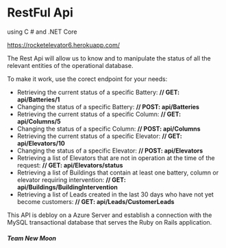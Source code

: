 # RestFul Api
using C # and .NET Core 

https://rocketelevator6.herokuapp.com/

The Rest Api will allow us to know and to manipulate the status of all the relevant entities of the operational database.

To make it work, use the corect endpoint for your needs:

- Retrieving the current status of a specific Battery: **// GET: api/Batteries/1**
- Changing the status of a specific Battery: **// POST: api/Batteries**
- Retrieving the current status of a specific Column: **// GET: api/Columns/5**
- Changing the status of a specific Column: **// POST: api/Columns**
- Retrieving the current status of a specific Elevator: **// GET: api/Elevators/10**
- Changing the status of a specific Elevator: **// POST: api/Elevators**
- Retrieving a list of Elevators that are not in operation at the time of the request: **// GET: api/Elevators/status**
- Retrieving a list of Buildings that contain at least one battery, column or elevator requiring intervention: **//  GET: api/Buildings/BuildingIntervention**
- Retrieving a list of Leads created in the last 30 days who have not yet become customers: **// GET: api/Leads/CustomerLeads**

This API is debloy on a Azure Server and establish a connection with the MySQL transactional database that serves the Ruby on Rails application.


###### ***Team New Moon***
